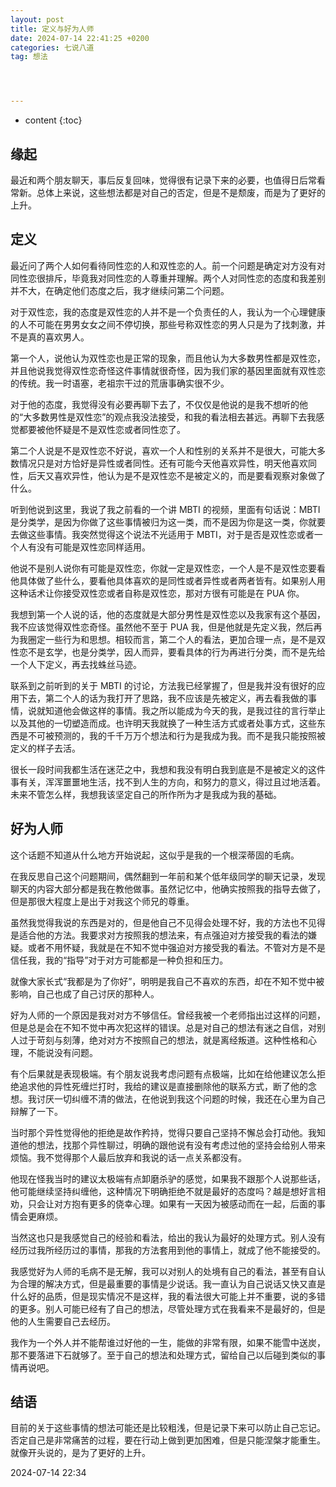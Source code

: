 ```yaml
---
layout: post
title: 定义与好为人师
date: 2024-07-14 22:41:25 +0200
categories: 七说八道
tag: 想法




---
```


* content
{:toc}






## 缘起
最近和两个朋友聊天，事后反复回味，觉得很有记录下来的必要，也值得日后常看常新。总体上来说，这些想法都是对自己的否定，但是不是颓废，而是为了更好的上升。



## 定义

最近问了两个人如何看待同性恋的人和双性恋的人。前一个问题是确定对方没有对同性恋很排斥，毕竟我对同性恋的人尊重并理解。两个人对同性恋的态度和我差别并不大，在确定他们态度之后，我才继续问第二个问题。

对于双性恋，我的态度是双性恋的人并不是一个负责任的人，我认为一个心理健康的人不可能在男男女女之间不停切换，那些号称双性恋的男人只是为了找刺激，并不是真的喜欢男人。

第一个人，说他认为双性恋也是正常的现象，而且他认为大多数男性都是双性恋，并且他说我觉得双性恋奇怪这件事情就很奇怪，因为我们家的基因里面就有双性恋的传统。我一时语塞，老祖宗干过的荒唐事确实很不少。

对于他的态度，我觉得没有必要再聊下去了，不仅仅是他说的是我不想听的他的“大多数男性是双性恋”的观点我没法接受，和我的看法相去甚远。再聊下去我感觉都要被他怀疑是不是双性恋或者同性恋了。

第二个人说是不是双性恋不好说，喜欢一个人和性别的关系并不是很大，可能大多数情况只是对方恰好是异性或者同性。还有可能今天他喜欢异性，明天他喜欢同性，后天又喜欢异性，他认为是不是双性恋不是被定义的，而是要看观察对象做了什么。

听到他说到这里，我说了我之前看的一个讲 MBTI 的视频，里面有句话说：MBTI 是分类学，是因为你做了这些事情被归为这一类，而不是因为你是这一类，你就要去做这些事情。我突然觉得这个说法不光适用于 MBTI，对于是否是双性恋或者一个人有没有可能是双性恋同样适用。

他说不是别人说你有可能是双性恋，你就一定是双性恋，一个人是不是双性恋要看他具体做了些什么，要看他具体喜欢的是同性或者异性或者两者皆有。如果别人用这种话术让你接受双性恋或者自称是双性恋，那对方很有可能是在 PUA 你。

我想到第一个人说的话，他的态度就是大部分男性是双性恋以及我家有这个基因，我不应该觉得双性恋奇怪。虽然他不至于 PUA 我，但是他就是先定义我，然后再为我圈定一些行为和思想。相较而言，第二个人的看法，更加合理一点，是不是双性恋不是玄学，也是分类学，因人而异，要看具体的行为再进行分类，而不是先给一个人下定义，再去找蛛丝马迹。

联系到之前听到的关于 MBTI 的讨论，方法我已经掌握了，但是我并没有很好的应用下去，第二个人的话为我打开了思路，我不应该是先被定义，再去看我做的事情，说就知道他会做这样的事情。我之所以能成为今天的我，是我过往的言行举止以及其他的一切塑造而成。也许明天我就换了一种生活方式或者处事方式，这些东西是不可被预测的，我的千千万万个想法和行为是我成为我。而不是我只能按照被定义的样子去活。

很长一段时间我都生活在迷茫之中，我想和我没有明白我到底是不是被定义的这件事有关，浑浑噩噩地生活，找不到人生的方向，和努力的意义，得过且过地活着。未来不管怎么样，我想我该坚定自己的所作所为才是我成为我的基础。



## 好为人师

这个话题不知道从什么地方开始说起，这似乎是我的一个根深蒂固的毛病。

在我反思自己这个问题期间，偶然翻到一年前和某个低年级同学的聊天记录，发现聊天的内容大部分都是我在教他做事。虽然记忆中，他确实按照我的指导去做了，但是那很大程度上是出于对我这个师兄的尊重。

虽然我觉得我说的东西是对的，但是他自己不见得会处理不好，我的方法也不见得是适合他的方法。我要求对方按照我的想法来，有点强迫对方接受我的看法的嫌疑。或者不用怀疑，我就是在不知不觉中强迫对方接受我的看法。不管对方是不是信任我，我的“指导”对于对方可能都是一种负担和压力。

就像大家长式“我都是为了你好”，明明是我自己不喜欢的东西，却在不知不觉中被影响，自己也成了自己讨厌的那种人。

好为人师的一个原因是我对对方不够信任。曾经我被一个老师指出过这样的问题，但是总是会在不知不觉中再次犯这样的错误。总是对自己的想法有迷之自信，对别人过于苛刻与刻薄，绝对对方不按照自己的想法，就是离经叛道。这种性格和心理，不能说没有问题。

有个后果就是表现极端。有个朋友说我考虑问题有点极端，比如在给他建议怎么拒绝追求他的异性死缠烂打时，我给的建议是直接删除他的联系方式，断了他的念想。我讨厌一切纠缠不清的做法，在他说到我这个问题的时候，我还在心里为自己辩解了一下。

当时那个异性觉得他的拒绝是故作矜持，觉得只要自己坚持不懈总会打动他。我知道他的想法，找那个异性聊过，明确的跟他说有没有考虑过他的坚持会给别人带来烦恼。我不觉得那个人最后放弃和我说的话一点关系都没有。

他现在怪我当时的建议太极端有点卸磨杀驴的感觉，如果我不跟那个人说那些话，他可能继续坚持纠缠他，这种情况下明确拒绝不就是最好的态度吗？越是想好言相劝，只会让对方抱有更多的侥幸心理。如果有一天因为被感动而在一起，后面的事情会更麻烦。

当然这也只是我感觉自己的经验和看法，给出的我认为最好的处理方式。别人没有经历过我所经历过的事情，那我的方法套用到他的事情上，就成了他不能接受的。

我感觉好为人师的毛病不是无解，我可以对别人的处境有自己的看法，甚至有自认为合理的解决方式，但是最重要的事情是少说话。我一直认为自己说话又快又直是什么好的品质，但是现实情况不是这样，我的看法很大可能上并不重要，说的多错的更多。别人可能已经有了自己的想法，尽管处理方式在我看来不是最好的，但是他的人生需要自己去经历。

我作为一个外人并不能帮谁过好他的一生，能做的非常有限，如果不能雪中送炭，那不要落进下石就够了。至于自己的想法和处理方式，留给自己以后碰到类似的事情再说吧。

## 结语

目前的关于这些事情的想法可能还是比较粗浅，但是记录下来可以防止自己忘记。否定自己是非常痛苦的过程，要在行动上做到更加困难，但是只能涅槃才能重生。就像开头说的，是为了更好的上升。



2024-07-14 22:34